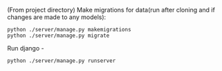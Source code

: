 (From project directory)
Make migrations for data(run after cloning and if changes are made to any models):
```
python ./server/manage.py makemigrations
python ./server/manage.py migrate
```
Run django -
```
python ./server/manage.py runserver
```
